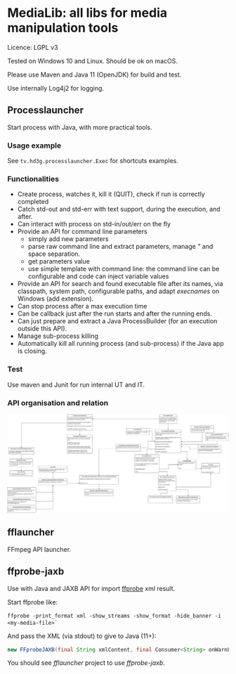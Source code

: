# MediaLib: all libs for media manipulation tools

Licence: LGPL v3

Tested on Windows 10 and Linux. Should be ok on macOS.

Please use Maven and Java 11 (OpenJDK) for build and test.

Use internally Log4j2 for logging.

## Processlauncher

Start process with Java, with more practical tools.

### Usage example

See `tv.hd3g.processlauncher.Exec` for shortcuts examples.

### Functionalities

- Create process, watches it, kill it (QUIT), check if run is correctly completed
- Catch std-out and std-err with text support, during the execution, and after.
- Can interact with process on std-in/out/err on the fly
- Provide an API for command line parameters
  - simply add new parameters
  - parse raw command line and extract parameters, manage _"_ and space separation.
  - get parameters value
  - use simple template with command line: the command line can be configurable and code can inject variable values
- Provide an API for search and found executable file after its names, via classpath, system path, configurable paths, and adapt _execnames_ on Windows (add extension).
- Can stop process after a max execution time
- Can be callback just after the run starts and after the running ends.
- Can just prepare and extract a Java ProcessBuilder (for an execution outside this API).
- Manage sub-process killing
- Automatically kill all running process (and sub-process) if the Java app is closing.  

### Test

Use maven and Junit for run internal UT and IT.

### API organisation and relation

[![Java diagram](https://raw.githubusercontent.com/hdsdi3g/medialib/master/processlauncher/code-organization.png)](https://raw.githubusercontent.com/hdsdi3g/medialib/master/processlauncher/code-organization.png)

## fflauncher

FFmpeg API launcher.

## ffprobe-jaxb

Use with Java and JAXB API for import [ffprobe](https://ffmpeg.org/ffprobe.html) xml result.

Start ffprobe like:

```shell
ffprobe -print_format xml -show_streams -show_format -hide_banner -i <my-media-file>`
```

And pass the XML (via stdout) to give to Java (11+):

```java
new FFprobeJAXB(final String xmlContent, final Consumer<String> onWarnLog);
```

You should see *fflauncher* project to use *ffprobe-jaxb*.

